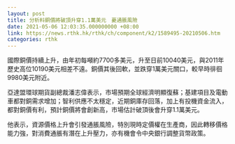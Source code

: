 ```yaml
---
layout: post
title: 分析料銅價將破頂升穿1.1萬美元　憂通脹風險
date: 2021-05-06 12:03:35.000000000 +08:00
link: https://news.rthk.hk/rthk/ch/component/k2/1589495-20210506.htm
categories: rthk
---
```


國際銅價持續上升，由年初每噸約7700多美元，升至日前10040美元，與2011年歷史高位10190美元相差不遠。銅價其後回軟，並跌穿1萬美元關口，較早時徘徊9980美元附近。

亞達盟環球期貨副總裁潘志偉表示，市場預期全球經濟明顯復蘇；基建項目及電動車都對銅需求增加；智利供應不太穩定，近期銅庫存回落，加上有投機資金流入，都對銅價有利，預計銅價將會創新高，市場估計破頂後會升穿1.1萬美元。

他表示，資源價格上升會引發通脹風險，特別現時定價權在生產商，因此轉移價格能力強，對消費通脹有潛在上升壓力，亦有機會令中央銀行調整貨幣政策。
